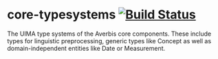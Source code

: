 # core-typesystems [![Build Status](https://travis-ci.com/averbis/core-typesystems.svg?branch=master)](https://travis-ci.com/averbis/core-typesystems)
The UIMA type systems of the Averbis core components. 
These include types for linguistic preprocessing, generic types like Concept as well as 
domain-independent entities like Date or Measurement.
